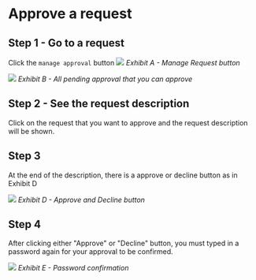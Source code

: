 # Approve a request

## Step 1 - Go to a request
Click the `manage approval` button
![](../../img/navigation-bar/manage-request-button.png)
*Exhibit A - Manage Request button*

![](../../img/manage-request/overall.png)
*Exhibit B - All pending approval that you can approve*

## Step 2 - See the request description
Click on the request that you want to approve and the request description will be shown.

## Step 3
At the end of the description, there is a approve or decline button as in Exhibit D

![](../../img/manage-request/approve-decline-button.png)
*Exhibit D - Approve and Decline button*

## Step 4
After clicking either "Approve" or "Decline" button, you must typed in a password again for your approval to be confirmed.

![](../../img/manage-request/password-confirmation.png)
*Exhibit E - Password confirmation*

